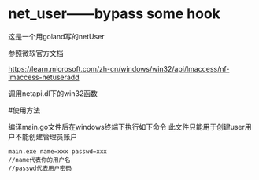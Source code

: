 # net_user——bypass some hook
这是一个用goland写的netUser

参照微软官方文档

<https://learn.microsoft.com/zh-cn/windows/win32/api/lmaccess/nf-lmaccess-netuseradd>

调用netapi.dl下的win32函数

#使用方法

编译main.go文件后在windows终端下执行如下命令
此文件只能用于创建user用户不能创建管理员账户

```
main.exe name=xxx passwd=xxx
//name代表你的用户名
//passwd代表用户密码
```
